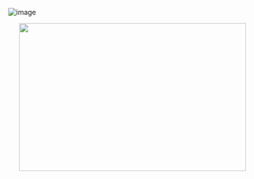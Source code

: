 ![image](https://github.com/Yosia29/Learn_Phpmyadmin/assets/160198067/bf06d0f9-07a8-45cd-9da8-b9164ed65dc9)





<p align="center">
  <img width="460" height="300" src="https://imgur.com/cAwfFdx.png">
</p>
